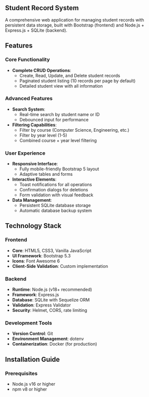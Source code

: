 ## Student Record System

A comprehensive web application for managing student records with persistent data storage, built with Bootstrap (frontend) and Node.js + Express.js + SQLite (backend).

## Features

### Core Functionality
- **Complete CRUD Operations**:
  - Create, Read, Update, and Delete student records
  - Paginated student listing (10 records per page by default)
  - Detailed student view with all information

### Advanced Features
- **Search System**:
  - Real-time search by student name or ID
  - Debounced input for performance
- **Filtering Capabilities**:
  - Filter by course (Computer Science, Engineering, etc.)
  - Filter by year level (1-5)
  - Combined course + year level filtering

### User Experience
- **Responsive Interface**:
  - Fully mobile-friendly Bootstrap 5 layout
  - Adaptive tables and forms
- **Interactive Elements**:
  - Toast notifications for all operations
  - Confirmation dialogs for deletions
  - Form validation with visual feedback
- **Data Management**:
  - Persistent SQLite database storage
  - Automatic database backup system

## Technology Stack

### Frontend
- **Core**: HTML5, CSS3, Vanilla JavaScript
- **UI Framework**: Bootstrap 5.3
- **Icons**: Font Awesome 6
- **Client-Side Validation**: Custom implementation

### Backend
- **Runtime**: Node.js (v18+ recommended)
- **Framework**: Express.js
- **Database**: SQLite with Sequelize ORM
- **Validation**: Express Validator
- **Security**: Helmet, CORS, rate limiting

### Development Tools
- **Version Control**: Git
- **Environment Management**: dotenv
- **Containerization**: Docker (for production)

## Installation Guide

### Prerequisites
- Node.js v16 or higher
- npm v8 or higher
